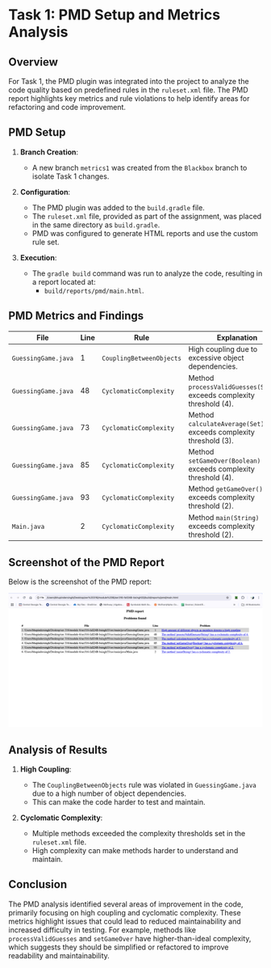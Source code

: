# Task 1: PMD Setup and Metrics Analysis

## Overview

For Task 1, the PMD plugin was integrated into the project to analyze the code quality based on predefined rules in the `ruleset.xml` file. The PMD report highlights key metrics and rule violations to help identify areas for refactoring and code improvement.

## PMD Setup

1. **Branch Creation**:
    - A new branch `metrics1` was created from the `Blackbox` branch to isolate Task 1 changes.

2. **Configuration**:
    - The PMD plugin was added to the `build.gradle` file.
    - The `ruleset.xml` file, provided as part of the assignment, was placed in the same directory as `build.gradle`.
    - PMD was configured to generate HTML reports and use the custom rule set.

3. **Execution**:
    - The `gradle build` command was run to analyze the code, resulting in a report located at:
        - `build/reports/pmd/main.html`.

## PMD Metrics and Findings

| **File**          | **Line** | **Rule**                    | **Explanation**                                                                                                                                          |
|--------------------|----------|-----------------------------|----------------------------------------------------------------------------------------------------------------------------------------------------------|
| `GuessingGame.java` | 1        | `CouplingBetweenObjects`    | High coupling due to excessive object dependencies.                                                                                                     |
| `GuessingGame.java` | 48       | `CyclomaticComplexity`       | Method `processValidGuesses(String)` exceeds complexity threshold (4).                                                                                   |
| `GuessingGame.java` | 73       | `CyclomaticComplexity`       | Method `calculateAverage(Set)` exceeds complexity threshold (3).                                                                                         |
| `GuessingGame.java` | 85       | `CyclomaticComplexity`       | Method `setGameOver(Boolean)` exceeds complexity threshold (4).                                                                                          |
| `GuessingGame.java` | 93       | `CyclomaticComplexity`       | Method `getGameOver()` exceeds complexity threshold (2).                                                                                                 |
| `Main.java`        | 2        | `CyclomaticComplexity`       | Method `main(String)` exceeds complexity threshold (2).                                                                                                  |

## Screenshot of the PMD Report
Below is the screenshot of the PMD report:

![PMD Report Screenshot](reportsImage/pmdReporttask1.png)

## Analysis of Results

1. **High Coupling**:
    - The `CouplingBetweenObjects` rule was violated in `GuessingGame.java` due to a high number of object dependencies.
    - This can make the code harder to test and maintain.

2. **Cyclomatic Complexity**:
    - Multiple methods exceeded the complexity thresholds set in the `ruleset.xml` file.
    - High complexity can make methods harder to understand and maintain.

## Conclusion

The PMD analysis identified several areas of improvement in the code, primarily focusing on high coupling and cyclomatic complexity. These metrics highlight issues that could lead to reduced maintainability and increased difficulty in testing. For example, methods like `processValidGuesses` and `setGameOver` have higher-than-ideal complexity, which suggests they should be simplified or refactored to improve readability and maintainability.


